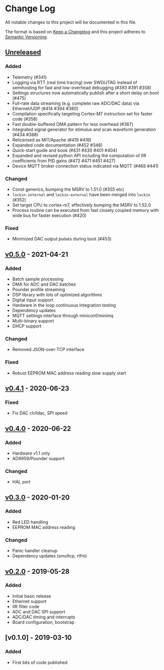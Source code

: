 # Change Log

All notable changes to this project will be documented in this file.

The format is based on [Keep a Changelog](http://keepachangelog.com/)
and this project adheres to [Semantic Versioning](http://semver.org/).

## [Unreleased]

### Added

* Telemetry (#341)
* Logging via RTT (real time tracing) over SWD/JTAG instead of semihosting
  for fast and low-overhead debugging (#393 #391 #358)
* Settings structures now automatically publish after a short delay on boot
  (#475)
* Full-rate data streaming (e.g. complete raw ADC/DAC data) via Ethernet/UDP
  (#414 #394 #380)
* Compilation specifically targeting Cortex-M7 instruction set for faster
  code (#358)
* Fast double-buffered DMA pattern for less overhead (#367)
* Integrated signal generator for stimulus and scan waveform generation (#434
  #388)
* Relicensed as MIT/Apache (#419 #416)
* Expanded code documentation (#452 #346)
* Quick-start guide and book (#431 #430 #401 #404)
* Expanded and revised python API including the computation of IIR coefficients
  from PID gains (#472 #471 #451 #427)
* Device MQTT broker connection status indicated via MQTT (#468 #441)

### Changed

* Const generics, bumping the MSRV to 1.51.0 (#355 etc)
* `lockin-internal` and `lockin-external` have been merged into `lockin` (#352)
* Set target CPU to cortex-m7, effectively bumping the MSRV to 1.52.0
* Process routine can be executed from fast closely coupled memory with wide
  bus for faster execution (#420)

### Fixed

* Minimized DAC output pulses during boot (#453)

## [v0.5.0] - 2021-04-21

### Added

* Batch sample processing
* DMA for ADC and DAC batches
* Pounder profile streaming
* DSP library with lots of optimized algorithms
* Digital input support
* Hardware in the loop continuous integration testing
* Dependency updates
* MQTT settings interface through miniconf/minimq
* Multi-binary support
* DHCP support

### Changed

* Removed JSON-over-TCP interface

### Fixed

* Robust EEPROM MAC address reading slow supply start

## [v0.4.1] - 2020-06-23

### Fixed

* Fix DAC clr/ldac, SPI speed

## [v0.4.0] - 2020-06-22

### Added

* Hardware v1.1 only
* AD9959/Pounder support

### Changed

* HAL port

## [v0.3.0] - 2020-01-20

### Added

* Red LED handling
* EEPROM MAC address reading

### Changed

* Panic handler cleanup
* Dependency updates (smoltcp, rtfm)

## [v0.2.0] - 2019-05-28

### Added

* Initial basic release
* Ethernet support
* IIR filter code
* ADC and DAC SPI support
* ADC/DAC timing and interrupts
* Board configuration, bootstrap

## [v0.1.0] - 2019-03-10

### Added

* First bits of code published

[Unreleased]: https://github.com/quartiq/stabilizer/compare/v0.5.0...HEAD
[v0.5.0]: https://github.com/quartiq/stabilizer/compare/v0.4.1...v0.5.0
[v0.4.1]: https://github.com/quartiq/stabilizer/compare/v0.4.0...v0.4.1
[v0.4.0]: https://github.com/quartiq/stabilizer/compare/v0.3.0...v0.4.0
[v0.3.0]: https://github.com/quartiq/stabilizer/compare/v0.2.0...v0.3.0
[v0.2.0]: https://github.com/quartiq/stabilizer/compare/v0.1.0...v0.2.0
